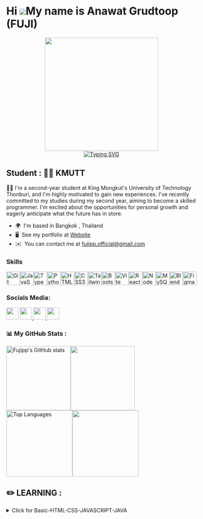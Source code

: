 Hi ![](https://user-images.githubusercontent.com/18350557/176309783-0785949b-9127-417c-8b55-ab5a4333674e.gif)My name is Anawat Grudtoop (FUJI)
==============================================================================================================================================

<div id="header" align="center">
  <img src="https://media.giphy.com/media/zhYSVCirREeIZtONCI/giphy.gif" width="300"/>
</div>
<div id="header" align="center">
<a href="https://git.io/typing-svg"><img src="https://readme-typing-svg.demolab.com?font=Fira+Code&pause=1000&center=true&vCenter=true&random=false&width=435&lines=Frontend+Developer;Software+Engineer;DevOps" alt="Typing SVG" /></a>
</div>

<img src="https://komarev.com/ghpvc/?username=fujipp&style=flat-square&color=blue" alt=""/>

Student : 🧑‍💻 KMUTT
---------------------
🧑‍🎓 I'm a second-year student at King Mongkut's University of Technology Thonburi, and I'm highly motivated to gain new experiences. I've recently committed to my studies during my second year, aiming to become a skilled programmer. I'm excited about the opportunities for personal growth and eagerly anticipate what the future has in store.

* 🌍  I'm based in Bangkok , Thailand
* 🖥️  See my portfolio at [Website](http://www.fujipp.com)
* ✉️  You can contact me at [fujipp.official@gmail.com](mailto:fujipp.official@gmail.com)

### Skills 


<p align="left">
<a href="https://git-scm.com/" target="_blank" rel="noreferrer"><img src="https://raw.githubusercontent.com/danielcranney/readme-generator/main/public/icons/skills/git-colored.svg" width="36" height="36" alt="Git" /></a><a href="https://developer.mozilla.org/en-US/docs/Web/JavaScript" target="_blank" rel="noreferrer"><img src="https://raw.githubusercontent.com/danielcranney/readme-generator/main/public/icons/skills/javascript-colored.svg" width="36" height="36" alt="JavaScript" /></a><a href="https://www.typescriptlang.org/" target="_blank" rel="noreferrer"><img src="https://raw.githubusercontent.com/danielcranney/readme-generator/main/public/icons/skills/typescript-colored.svg" width="36" height="36" alt="TypeScript" /></a><a href="https://www.python.org/" target="_blank" rel="noreferrer"><img src="https://raw.githubusercontent.com/danielcranney/readme-generator/main/public/icons/skills/python-colored.svg" width="36" height="36" alt="Python" /></a><a href="https://developer.mozilla.org/en-US/docs/Glossary/HTML5" target="_blank" rel="noreferrer"><img src="https://raw.githubusercontent.com/danielcranney/readme-generator/main/public/icons/skills/html5-colored.svg" width="36" height="36" alt="HTML5" /></a><a href="https://www.w3.org/TR/CSS/#css" target="_blank" rel="noreferrer"><img src="https://raw.githubusercontent.com/danielcranney/readme-generator/main/public/icons/skills/css3-colored.svg" width="36" height="36" alt="CSS3" /></a><a href="https://tailwindcss.com/" target="_blank" rel="noreferrer"><img src="https://raw.githubusercontent.com/danielcranney/readme-generator/main/public/icons/skills/tailwindcss-colored.svg" width="36" height="36" alt="TailwindCSS" /></a><a href="https://getbootstrap.com/" target="_blank" rel="noreferrer"><img src="https://raw.githubusercontent.com/danielcranney/readme-generator/main/public/icons/skills/bootstrap-colored.svg" width="36" height="36" alt="Bootstrap" /></a><a href="https://vitejs.dev/" target="_blank" rel="noreferrer"><img src="https://raw.githubusercontent.com/danielcranney/readme-generator/main/public/icons/skills/vite-colored.svg" width="36" height="36" alt="Vite" /></a><a href="https://reactjs.org/" target="_blank" rel="noreferrer"><img src="https://raw.githubusercontent.com/danielcranney/readme-generator/main/public/icons/skills/react-colored.svg" width="36" height="36" alt="React" /></a><a href="https://nodejs.org/en/" target="_blank" rel="noreferrer"><img src="https://raw.githubusercontent.com/danielcranney/readme-generator/main/public/icons/skills/nodejs-colored.svg" width="36" height="36" alt="NodeJS" /></a><a href="https://www.mysql.com/" target="_blank" rel="noreferrer"><img src="https://raw.githubusercontent.com/danielcranney/readme-generator/main/public/icons/skills/mysql-colored.svg" width="36" height="36" alt="MySQL" /></a><a href="https://www.blender.org/" target="_blank" rel="noreferrer"><img src="https://raw.githubusercontent.com/danielcranney/readme-generator/main/public/icons/skills/blender-colored.svg" width="36" height="36" alt="Blender" /></a><a href="https://www.figma.com/" target="_blank" rel="noreferrer"><img src="https://raw.githubusercontent.com/danielcranney/readme-generator/main/public/icons/skills/figma-colored.svg" width="36" height="36" alt="Figma" /></a>
</p>


### Socials Media:

<p align="left"> <a href="https://discord.com/users/685530578082463804" target="_blank" rel="noreferrer"><img src="https://raw.githubusercontent.com/danielcranney/readme-generator/main/public/icons/socials/discord.svg" width="32" height="32" /></a> <a href="https://www.facebook.com/fujipp" target="_blank" rel="noreferrer"> <picture> <source media="(prefers-color-scheme: dark)" srcset="https://raw.githubusercontent.com/danielcranney/readme-generator/main/public/icons/socials/facebook-dark.svg" /> <source media="(prefers-color-scheme: light)" srcset="https://raw.githubusercontent.com/danielcranney/readme-generator/main/public/icons/socials/facebook.svg" /> <img src="https://raw.githubusercontent.com/danielcranney/readme-generator/main/public/icons/socials/facebook.svg" width="32" height="32" /> </picture> </a> <a href="https://www.github.com/Fujipp" target="_blank" rel="noreferrer"> <picture> <source media="(prefers-color-scheme: dark)" srcset="https://raw.githubusercontent.com/danielcranney/readme-generator/main/public/icons/socials/github-dark.svg" /> <source media="(prefers-color-scheme: light)" srcset="https://raw.githubusercontent.com/danielcranney/readme-generator/main/public/icons/socials/github.svg" /> <img src="https://raw.githubusercontent.com/danielcranney/readme-generator/main/public/icons/socials/github.svg" width="32" height="32" /> </picture> </a> <a href="http://www.instagram.com/v.vnwxt" target="_blank" rel="noreferrer"><img src="https://raw.githubusercontent.com/danielcranney/readme-generator/main/public/icons/socials/instagram.svg" width="32" height="32" /></a></p>

### 📊 My GitHub Stats :

<div style="display: flex;>
  <a href="http://www.github.com/Fujipp"><img src="https://github-readme-stats.vercel.app/api?username=Fujipp&show_icons=true&hide=&count_private=true&title_color=3382ed&text_color=ffffff&icon_color=3382ed&bg_color=1c1917&hide_border=true&show_icons=true" alt="Fujipp's GitHub stats" style="width: auto; height: 170px;" /></a><a href="http://www.github.com/Fujipp"><img src="https://github-readme-streak-stats.herokuapp.com/?user=Fujipp&stroke=ffffff&background=1c1917&ring=3382ed&fire=3382ed&currStreakNum=ffffff&currStreakLabel=3382ed&sideNums=ffffff&sideLabels=ffffff&dates=ffffff&hide_border=true" style="mwidth: auto; height: 170px" /></a>
</div>
<div style="display: flex;>
<a href="https://github.com/Fujipp" align="left"><img src="https://github-readme-stats.vercel.app/api/top-langs/?username=Fujipp&langs_count=10&title_color=3382ed&text_color=ffffff&icon_color=3382ed&bg_color=1c1917&hide_border=true&locale=en&custom_title=Top%20%Languages" alt="Top Languages" style="mwidth: auto; height: 175px" /></a><a href="https://github.com/Fujipp"><img src="http://github-profile-summary-cards.vercel.app/api/cards/profile-details?username=Fujipp&title_color=3382ed&text_color=ffffff&bg_color=1c1917&theme=transparent" style="mwidth: auto; height: 175px" /></a>
</div>

## :pencil2: LEARNING :

<details>
<summary>Click for Basic-HTML-CSS-JAVASCRIPT-JAVA</summary>
<a href="https://github.com/Fujipp/BASIC-HTML" target="_blank"><img align="center" src="https://github-readme-stats.vercel.app/api/pin/?username=Fujipp&repo=BASIC-HTML&icon_color=3382ed&title_color=3382ed&text_color=ffffff&bg_color=1c1917&theme=gruvbox""></a>
<a href="https://github.com/Fujipp/BASIC-CSS" target="_blank"><img align="center" src="https://github-readme-stats.vercel.app/api/pin/?username=Fujipp&repo=BASIC-CSS&icon_color=3382ed&title_color=3382ed&text_color=ffffff&bg_color=1c1917&theme=gruvbox""></a>
<a href="https://github.com/Fujipp/BASIC-HTML" target="_blank"><img align="center" src="https://github-readme-stats.vercel.app/api/pin/?username=Fujipp&repo=BASIC-HTML&icon_color=3382ed&title_color=3382ed&text_color=ffffff&bg_color=1c1917&theme=gruvbox""></a>
<a href="https://github.com/Fujipp/BASIC-HTML" target="_blank"><img align="center" src="https://github-readme-stats.vercel.app/api/pin/?username=Fujipp&repo=BASIC-HTML&icon_color=3382ed&title_color=3382ed&text_color=ffffff&bg_color=1c1917&theme=gruvbox""></a>
</details>
